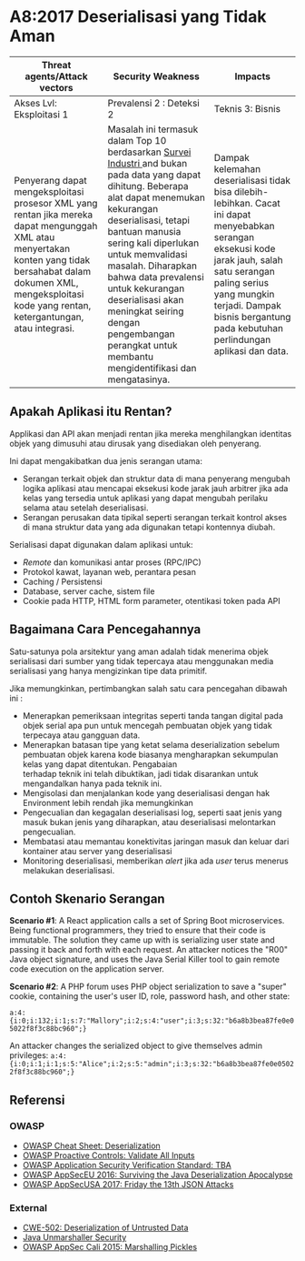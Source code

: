 # A8:2017 Deserialisasi yang Tidak Aman

| Threat agents/Attack vectors | Security Weakness           | Impacts               |
| -- | -- | -- |
| Akses Lvl: Eksploitasi 1 | Prevalensi 2 : Deteksi 2 | Teknis 3: Bisnis |
| Penyerang dapat mengeksploitasi prosesor XML yang rentan jika mereka dapat mengunggah XML atau menyertakan konten yang tidak bersahabat dalam dokumen XML, mengeksploitasi kode yang rentan, ketergantungan, atau integrasi. | Masalah ini termasuk dalam Top 10 berdasarkan [Survei Industri ](https://owasp.blogspot.com/2017/08/owasp-top-10-2017-project-update.html) and bukan pada data yang dapat dihitung. Beberapa alat dapat menemukan kekurangan deserialisasi, tetapi bantuan manusia sering kali diperlukan untuk memvalidasi masalah. Diharapkan bahwa data prevalensi untuk kekurangan deserialisasi akan meningkat seiring dengan pengembangan perangkat untuk membantu mengidentifikasi dan mengatasinya. | Dampak kelemahan deserialisasi tidak bisa dilebih-lebihkan. Cacat ini dapat menyebabkan serangan eksekusi kode jarak jauh, salah satu serangan paling serius yang mungkin terjadi. Dampak bisnis bergantung pada kebutuhan perlindungan aplikasi dan data.|

## Apakah Aplikasi itu Rentan?

Applikasi dan API akan menjadi rentan jika mereka menghilangkan identitas objek yang dimusuhi atau dirusak yang disediakan oleh penyerang.

Ini dapat mengakibatkan dua jenis serangan utama:

* Serangan terkait objek dan struktur data di mana penyerang mengubah logika aplikasi atau mencapai eksekusi kode jarak jauh arbitrer jika ada kelas yang tersedia untuk aplikasi yang dapat mengubah perilaku selama atau setelah deserialisasi.
* Serangan perusakan data tipikal seperti serangan terkait kontrol akses di mana struktur data yang ada digunakan tetapi kontennya diubah.

Serialisasi dapat digunakan dalam aplikasi untuk:

* _Remote_ dan komunikasi antar proses (RPC/IPC) 
* Protokol kawat, layanan web, perantara pesan
* Caching / Persistensi
* Database, server cache, sistem file
* Cookie pada HTTP, HTML form parameter, otentikasi token pada API

## Bagaimana Cara Pencegahannya

Satu-satunya pola arsitektur yang aman adalah tidak menerima objek serialisasi dari sumber yang tidak tepercaya atau menggunakan media serialisasi yang hanya mengizinkan tipe data primitif.

Jika memungkinkan, pertimbangkan salah satu cara pencegahan dibawah ini :

* Menerapkan pemeriksaan integritas seperti tanda tangan digital pada objek serial apa pun untuk mencegah pembuatan objek yang tidak terpecaya  atau gangguan data. 
* Menerapkan batasan tipe yang ketat selama deserialization sebelum pembuatan objek karena kode biasanya mengharapkan sekumpulan kelas yang dapat ditentukan. Pengabaian  
  terhadap teknik ini telah dibuktikan, jadi tidak disarankan untuk mengandalkan hanya pada teknik ini.
* Mengisolasi dan menjalankan kode yang deserialisasi dengan hak Environment lebih rendah jika memungkinkan
* Pengecualian dan kegagalan deserialisasi log, seperti saat jenis yang masuk bukan jenis yang diharapkan, atau deserialisasi melontarkan pengecualian.
* Membatasi atau memantau konektivitas jaringan masuk dan keluar dari kontainer atau server yang deserialisasi
* Monitoring deserialisasi, memberikan _alert_ jika ada _user_ terus menerus melakukan deserialisasi.


## Contoh Skenario Serangan

**Scenario #1**: A React application calls a set of Spring Boot microservices. Being functional programmers, they tried to ensure that their code is immutable. The solution they came up with is serializing user state and passing it back and forth with each request. An attacker notices the "R00" Java object signature, and uses the Java Serial Killer tool to gain remote code execution on the application server.

**Scenario #2**: A PHP forum uses PHP object serialization to save a "super" cookie, containing the user's user ID, role, password hash, and other state:

`a:4:{i:0;i:132;i:1;s:7:"Mallory";i:2;s:4:"user";i:3;s:32:"b6a8b3bea87fe0e05022f8f3c88bc960";}`

An attacker changes the serialized object to give themselves admin privileges:
`a:4:{i:0;i:1;i:1;s:5:"Alice";i:2;s:5:"admin";i:3;s:32:"b6a8b3bea87fe0e05022f8f3c88bc960";}`

## Referensi

### OWASP

* [OWASP Cheat Sheet: Deserialization](https://www.owasp.org/index.php/Deserialization_Cheat_Sheet)
* [OWASP Proactive Controls: Validate All Inputs](https://www.owasp.org/index.php/OWASP_Proactive_Controls#4:_Validate_All_Inputs)
* [OWASP Application Security Verification Standard: TBA](https://www.owasp.org/index.php/Category:OWASP_Application_Security_Verification_Standard_Project#tab=Home)
* [OWASP AppSecEU 2016: Surviving the Java Deserialization Apocalypse](https://speakerdeck.com/pwntester/surviving-the-java-deserialization-apocalypse)
* [OWASP AppSecUSA 2017: Friday the 13th JSON Attacks](https://speakerdeck.com/pwntester/friday-the-13th-json-attacks)

### External

* [CWE-502: Deserialization of Untrusted Data](https://cwe.mitre.org/data/definitions/502.html)
* [Java Unmarshaller Security](https://github.com/mbechler/marshalsec)
* [OWASP AppSec Cali 2015: Marshalling Pickles](http://frohoff.github.io/appseccali-marshalling-pickles/)
